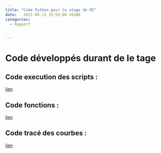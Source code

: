 ```yaml
---
title: "Code Python pour le stage de M2"
date:   2021-04-11 15:55:00 +0100
categories:
  - Rapport

  
---
```


# Code développés durant de le tage

## Code execution des scripts :

<a href="/assets/pdf/Informatique/Trackpy_Execution.py " download>lien</a>

## Code fonctions :

<a href="/assets/pdf/Informatique/Trackpy_Fonction.py" download>lien</a>


## Code tracé des courbes :

<a href="/assets/pdf/Informatique/Trackpy_Plot.py" download>lien</a>
